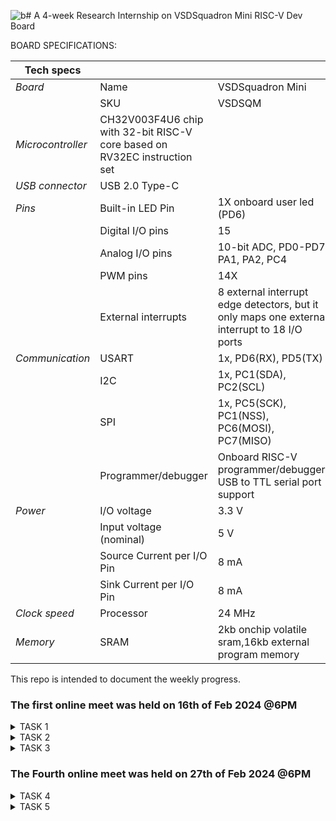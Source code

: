 ![b](https://github.com/Dhanya3012/VSD/assets/160576442/9a4c421a-8493-45d9-90ad-6404dcb8f3f4)# A 4-week Research Internship on VSDSquadron Mini RISC-V Dev Board








BOARD SPECIFICATIONS:

| Tech specs   |   |    |
|------------|------------|------------|
| *Board* | Name     | VSDSquadron Mini    |
|      | SKU    | VSDSQM    |
| *Microcontroller*    | CH32V003F4U6 chip with 32-bit RISC-V core based on RV32EC instruction set    |     |
| *USB connector* | USB 2.0 Type-C    |     |
| *Pins*     | Built-in LED Pin     | 1X onboard user led (PD6)     |
|      | Digital I/O pins     | 15     |
|      | Analog I/O pins     | 10-bit ADC, PD0-PD7, PA1, PA2, PC4     |
|      | PWM pins     | 14X     |
|      | External interrupts     | 	8 external interrupt edge detectors, but it only maps one external interrupt to 18 I/O ports     |
| *Communication*     | USART     | 	1x, PD6(RX), PD5(TX)     |
|      | I2C     | 1x, PC1(SDA), PC2(SCL)    |
|      | SPI     | 1x, PC5(SCK), PC1(NSS), PC6(MOSI), PC7(MISO)     |
|      | Programmer/debugger     | Onboard RISC-V programmer/debugger, USB to TTL serial port support     |
| *Power*     | I/O voltage     | 3.3 V    |
|      | Input voltage (nominal)     | 5 V    |
|      | Source Current per I/O Pin    | 8 mA     |
|      | Sink Current per I/O Pin     | 8 mA     |
| *Clock speed*     | Processor    | 24 MHz     |
| *Memory*     | SRAM     | 2kb onchip volatile sram,16kb external program memory     |
   

This repo is intended to document the weekly progress.

### The first online meet was held on 16th of Feb 2024 @6PM

<details>
    <summary> TASK 1 </summary>
 
1) install Yosys 

2) install iverilog 

3) install gtkwave

### CLONING RISC-V GNU TOOLCHAIN

# To install git 
sudo apt install git-all   

 make sure to install the dependencies
![git-all](https://github.com/Dhanya3012/VSD/assets/160576442/8276475f-10d4-406e-bab5-fc32cf4d7b1f)




### INSTALLING YOSYS, IVERILOG & GTKWAVE.

### 1.YOSYS


git clone https://github.com/YosysHQ/yosys.git
![git clone](https://github.com/Dhanya3012/VSD/assets/160576442/cf676ad3-13de-4725-b5e2-31c9ff90cadc)

cd yosys 

sudo apt install make
![sudo apt](https://github.com/Dhanya3012/VSD/assets/160576442/d999f8a0-79e2-4dbf-b2e1-4a82c6f130f0)

sudo apt-get install build-essential clang bison flex \libreadline-dev gawk tcl-dev libffi-dev git \ graphviz xdot pkg-config python3 libboost-system-dev\libboost-python-dev libboost-filesystem-dev zlib1g-dev

make config-gcc

make 

sudo make install
![sudo make install](https://github.com/Dhanya3012/VSD/assets/160576442/3006c9da-25c2-44d0-a76c-3b400015ac05)


### 2.iVerilog
installing iVerilog

sudo apt update

sudo apt-get install iverilog
![install verilog](https://github.com/Dhanya3012/VSD/assets/160576442/af1b2192-a8ac-4c40-99a2-997fb82d2834)


### 3.GTkWave
installing GTkWave

 sudo apt-get install gtkwave 
![GTKwave](https://github.com/Dhanya3012/VSD/assets/160576442/7ab62f60-e87c-4db5-a00e-abffcba9392a)


</details>

<details>
  <summary> TASK 2 </summary>
  
![Block Diagram of UART](https://github.com/Dhanya3012/VSD/assets/160576442/c71465aa-faac-47b1-a3a6-7fe450e2b680)

### Input Waveform

![Input Waveform](https://github.com/Dhanya3012/VSD/assets/160576442/3cb68f0a-7504-4449-a745-e634e1b2c240)

### Output Waveform

![Output Waveform](https://github.com/Dhanya3012/VSD/assets/160576442/7a6a8001-9336-47e8-bc03-26754eb22d7b)


</details>
<details>

   ### The Third online meet was held on 22th of Feb 2024 @6PM
   
  <summary> TASK 3 </summary>

  *Cloning my github repositories:*    
  
```git clone https://github.com/Dhanya3012/VSD.git```

![i1](<WhatsApp Image 2024-02-26 at 15.14.58_491a6b56.jpg>)

```cd VSD```

```cd verilog_code```

```iverilog uart.v tb_uart.v```

![i2](<WhatsApp Image 2024-02-26 at 15.16.03_a8686182.jpg>)

![i3](<WhatsApp Image 2024-02-26 at 15.16.48_65363ecc.jpg>)

*Generating dump_file*

```./a.out```

*To get I/O waveform*

```gtkwave dumpfile.vcd```

![i4](<WhatsApp Image 2024-02-26 at 15.17.39_0ced7cfd.jpg>)

### Wave Forms:

![WaveForm](<WhatsApp Image 2024-02-26 at 15.18.20_938e33c5.jpg>)
</details>


### The Fourth online meet was held on 27th of Feb 2024 @6PM

<details>
   <summary> TASK 4 </summary>

  *Cloning the github repositories:*    
  
```git clone https://github.com/Dhanya3012/VSD.git``` 

*Invoking yosys inside verilog_code file:* 

```yosys```

*Reading the Library:*    

```read_liberty -lib /home/dhanya/VSD/lib/sky130_fd_sc_hd__tt_025C_1v80.lib```

*Reading the Design:*    

```read_verilog uart.v```

*Specifying the module that we are synthesizing:*    

```synth -top uart```


   
![1d](https://github.com/Dhanya3012/VSD/assets/160576442/311e0420-cb8c-49c1-829d-3d7799862aaf)

*To generate the netlist:*    

```abc -liberty /home/dhanya/VSD/lib/sky130_fd_sc_hd__tt_025C_1v80.lib```

![2d](https://github.com/Dhanya3012/VSD/assets/160576442/4b69ee8d-fd2c-4f2f-9d19-9eea54c2f7aa)

*To see the graphical version of the logic:*    

```show```

*To write the netlist:*    

```write_verilog uart_netlist.v```

*Using the switch '-noattr' to get the simplified version of netlist file:*    

```write_verilog -noattr uart_netlist.v```


*To open the netlist:*    

```!gvim uart_netlist.v```

*To check whether the netlist will match with the Design:*

 ```iverilog uart_netlist.v tb_uart.v``` 
 

![3d](https://github.com/Dhanya3012/VSD/assets/160576442/96a818b7-deb5-4fdd-b4ef-5bc74641c94e)
![4d](https://github.com/Dhanya3012/VSD/assets/160576442/eb46e755-f452-44a5-9b93-9fad4498f1ae)



![5d](https://github.com/Dhanya3012/VSD/assets/160576442/2e19e6f6-f3ca-4c2b-8480-1502da9a41f9)
![1w](https://github.com/Dhanya3012/VSD/assets/160576442/8769db01-bad3-40c0-aa74-257e60dc4cc2)
![2w](https://github.com/Dhanya3012/VSD/assets/160576442/1a9c34e6-cd07-4fe2-bed3-41b76f54949c)
![3w](https://github.com/Dhanya3012/VSD/assets/160576442/42c8a67f-6e82-4f38-8f49-d142c376d7dc)
![4w](https://github.com/Dhanya3012/VSD/assets/160576442/052177aa-22ed-491e-afab-32d9ed486c10)
![5w](https://github.com/Dhanya3012/VSD/assets/160576442/31db9307-61f2-4059-8b66-bfb28d13c96f)

*To check whether the netlist will match with the Design:*

 ```iverilog ../my_lib/verilog_model/primitives.v ../my_lib/verilog_model/sky130_fd_sc_hd.v uart_netlist.v tb_uart.v``` 

```./a.out``` 

 ```gtkwave dumpfile.vcd```
 
 ![v1](https://github.com/Dhanya3012/VSD/assets/160576442/1e0c3c51-ddb0-49ef-b3ca-e7c47a149c91)

 *GTKWAVE of netlist*
 
![v2](https://github.com/Dhanya3012/VSD/assets/160576442/fb5cd40a-b964-4955-9ac1-9f38c20274c6)


</details>

<details>
   <summary> TASK 5 </summary>
   
![a](https://github.com/Dhanya3012/VSD/assets/160576442/6c6ff16d-16ae-4fb1-b8a6-2b87f5e9becb)
![b](https://github.com/Dhanya3012/VSD/assets/160576442/0bd4e4ce-dfd4-482c-a15f-ac2955fc91b0)
![c](https://github.com/Dhanya3012/VSD/assets/160576442/890fd9cb-aea8-4533-8414-cebb6a9a4de7)
![d](https://github.com/Dhanya3012/VSD/assets/160576442/098f145c-0f16-4cad-b477-9d24dd9ff703)
![e](https://github.com/Dhanya3012/VSD/assets/160576442/7eb1c7ee-8a34-4977-a287-11520af9a4ec)
![f](https://github.com/Dhanya3012/VSD/assets/160576442/5d410eb3-cf8e-417d-a809-058475637749)
![g](https://github.com/Dhanya3012/VSD/assets/160576442/5b5480ad-f852-4a41-b8c3-873f867c407f)
![h](https://github.com/Dhanya3012/VSD/assets/160576442/2d1435b3-48fe-4cda-a8e1-f642b9379928)
![i](https://github.com/Dhanya3012/VSD/assets/160576442/3733d65a-3504-4dfc-9f50-dac4fac66318)
![j](https://github.com/Dhanya3012/VSD/assets/160576442/9644a0eb-7050-48f5-9fc8-a9d1b8f63875)
![k](https://github.com/Dhanya3012/VSD/assets/160576442/ab11db7d-c445-426b-84f8-e727d9ac7901)
![l](https://github.com/Dhanya3012/VSD/assets/160576442/8ddc8d92-425c-4bc9-8c4f-8c9f29d8b940)
![m](https://github.com/Dhanya3012/VSD/assets/160576442/8072b455-fde4-4cdc-ae01-e39590a7c077)
![n](https://github.com/Dhanya3012/VSD/assets/160576442/8c2af5f5-974b-44cd-ace1-1b20651a4267)
</details>
